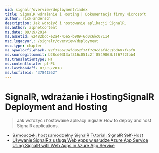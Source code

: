 ```yaml
---
uid: signalr/overview/deployment/index
title: SignalR wdrażanie i Hosting | Dokumentacja firmy Microsoft
author: rick-anderson
description: Jak wdrożyć i hostowanie aplikacji SignalR.
ms.author: aspnetcontent
ms.date: 09/19/2014
ms.assetid: 62482bdd-e2a4-46e5-b909-6d0c6bc07114
msc.legacyurl: /signalr/overview/deployment
msc.type: chapter
ms.openlocfilehash: 82f3a6523efd052f34f7c9cdafdc32bd697f76f9
ms.sourcegitcommit: b28cd0313af316c051c2ff8549865bff67f2fbb4
ms.translationtype: HT
ms.contentlocale: pl-PL
ms.lasthandoff: 07/05/2018
ms.locfileid: "37841362"
---
```

<a name="signalr-deployment-and-hosting"></a><span data-ttu-id="1915e-103">SignalR, wdrażanie i Hosting</span><span class="sxs-lookup"><span data-stu-id="1915e-103">SignalR Deployment and Hosting</span></span>
====================
> <span data-ttu-id="1915e-104">Jak wdrożyć i hostowanie aplikacji SignalR.</span><span class="sxs-lookup"><span data-stu-id="1915e-104">How to deploy and host SignalR applications.</span></span>


- <span data-ttu-id="1915e-105">[Samouczek: host samodzielny SignalR](tutorial-signalr-self-host.md) </span><span class="sxs-lookup"><span data-stu-id="1915e-105">[Tutorial: SignalR Self-Host](tutorial-signalr-self-host.md)</span></span>
- <span data-ttu-id="1915e-106">[Używanie SignalR z usługą Web Apps w usłudze Azure App Service](using-signalr-with-azure-web-sites.md) </span><span class="sxs-lookup"><span data-stu-id="1915e-106">[Using SignalR with Web Apps in Azure App Service](using-signalr-with-azure-web-sites.md)</span></span>
